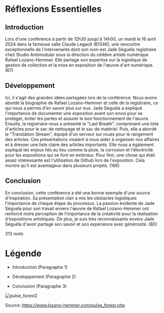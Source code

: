 # Réflexions Essentielles

## Introduction
Lors d'une conférence à partir de 12h30 jusqu'à 14h00, un mardi le 16 avril 2024 dans la fameuse salle Claude Legault (B1346), une rencontre exceptionnelle  de l'intervenante dont son nom est Jade Séguéla registraire chez Studio Antimodular sous la direction du célèbre artiste numérique Rafael Lozano-Hemmer. Elle partage son expertise sur la logistique de gestion de collection et la mise en exposition de l'œuvre d'art numérique. (67) 

## Développement
Ici, il s'agit des grandes idées partagées lors de la conférence. Nous avons abordé la biographie de Rafael Lozano-Hemmer et celle de la registraire, ce qui nous a permis d'en savoir plus sur eux. Jade Séguéla a expliqué l'importance de documenter une exposition avant son envoi pour se protéger, éviter les pertes et assurer le bon fonctionnement de l'œuvre. Ensuite, la registraire nous a présenté le "Last Breath", comprenant une liste d'articles pour le sac de nettoyage et le sac de matériel. Puis, elle a abordé le "Translation Stream", équipé d'un serveur sur roues pour le rangement des articles. Ces présentations visaient à nous aider à organiser nos affaires et à dresser une liste claire des articles importants. Elle nous a également expliqué les enjeux liés au lieu comme la pluie, la corrosion et l'électricité pour les expositions qui se font en extérieur. Pour finir, une chose qui était assez intéressante est l'utilisation de Github lors de l'exposition. Cela montre qu'il est avantageux dans plusieurs projets. (166)

## Conclusion
En conclusion, cette conférence a été une bonne exemple d'une source d'inspiration. Sa présentation clair a mis les obstacles logistiques l'importance de chaque étape du processus. La passion évidente de Jade Séguela pour son travail envers l'œuvre de Rafael Lozano-Hemmer ont renforcé notre perception de l'importance de la créativité pour la réalisation d'expositions artistiques. De plus, je suis très reconnaissants envers Jade Séguéla d'avoir partagé son savoir et son expérience avec générosité. (80) 

313 mots 

# Légende 

- Introduction (Paragraphe 1)            

- Développement (Paragraphe 2)

- Conclusion (Paragraphe 3)

![pulse_forest2](https://github.com/Jad2087/H24_V11_inspirations_SALOUMI/assets/142918288/ee99538c-83e3-4bb7-b629-bbc5cfe2a3f0)


Source: https://www.lozano-hemmer.com/pulse_forest.php
